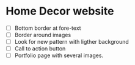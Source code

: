 # Home Decor website

- [ ] Bottom border at fore-text
- [ ] Border around images
- [ ] Look for new pattern with ligther background
- [ ] Call to action button
- [ ] Portfolio page with several images.

